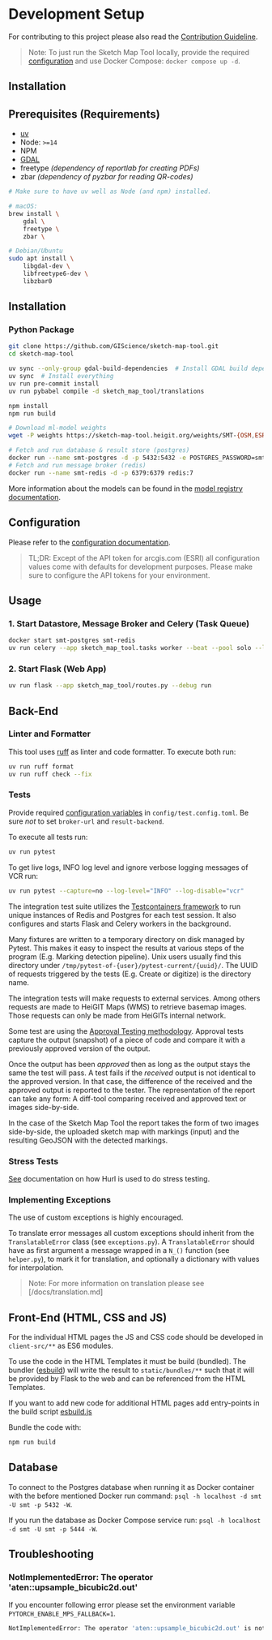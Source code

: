 # Development Setup

For contributing to this project please also read the [Contribution Guideline](/CONTRIBUTING.md).

> Note: To just run the Sketch Map Tool locally, provide the required [configuration](/docs/configuration.md)
> and use Docker Compose: `docker compose up -d`.

## Installation

## Prerequisites (Requirements)

- [uv](https://docs.astral.sh/uv/getting-started/installation/)
- Node: `>=14`
- NPM
- [GDAL](https://gdal.org/en/stable/index.html)
- freetype *(dependency of reportlab for creating PDFs)*
- zbar *(dependency of pyzbar for reading QR-codes)*

```bash
# Make sure to have uv well as Node (and npm) installed.

# macOS:
brew install \
    gdal \
    freetype \
    zbar \

# Debian/Ubuntu
sudo apt install \
    libgdal-dev \
    libfreetype6-dev \
    libzbar0
```

## Installation

### Python Package

```bash
git clone https://github.com/GIScience/sketch-map-tool.git
cd sketch-map-tool

uv sync --only-group gdal-build-dependencies  # Install GDAL build dependencies
uv sync  # Install everything
uv run pre-commit install
uv run pybabel compile -d sketch_map_tool/translations

npm install
npm run build

# Download ml-model weights
wget -P weights https://sketch-map-tool.heigit.org/weights/SMT-{OSM,ESRI,CLS}.pt

# Fetch and run database & result store (postgres)
docker run --name smt-postgres -d -p 5432:5432 -e POSTGRES_PASSWORD=smt -e POSTGRES_USER=smt postgres:15
# Fetch and run message broker (redis)
docker run --name smt-redis -d -p 6379:6379 redis:7
```

More information about the models can be found in the [model registry documentation](/docs/model_registry.md).


## Configuration

Please refer to the [configuration documentation](/docs/configuration.md).

> TL;DR: Except of the API token for arcgis.com (ESRI) all
> configuration values come with defaults for development purposes. Please make
> sure to configure the API tokens for your environment.


## Usage

### 1. Start Datastore, Message Broker and Celery (Task Queue)

```bash
docker start smt-postgres smt-redis
uv run celery --app sketch_map_tool.tasks worker --beat --pool solo --loglevel=INFO
```

### 2. Start Flask (Web App)

```bash
uv run flask --app sketch_map_tool/routes.py --debug run
```

## Back-End

### Linter and Formatter

This tool uses [ruff](https://docs.astral.sh/ruff/) as linter and code formatter. To execute both run:

```bash
uv run ruff format
uv run ruff check --fix
```

### Tests

Provide required [configuration variables](/docs/configuration.md#required-configuration) in `config/test.config.toml`. Be sure *not* to set `broker-url` and `result-backend`.

To execute all tests run:
```bash
uv run pytest
```

To get live logs, INFO log level and ignore verbose logging messages of VCR run:
```bash
uv run pytest --capture=no --log-level="INFO" --log-disable="vcr"
```

The integration test suite utilizes the [Testcontainers framework](https://testcontainers.com/) 
to run unique instances of Redis and Postgres for each test session. It also
configures and starts Flask and Celery workers in the background.

Many fixtures are written to a temporary directory on disk managed by Pytest.
This makes it easy to inspect the results at various steps of the program (E.g.
Marking detection pipeline). Unix users usually find this directory under
`/tmp/pytest-of-{user}/pytest-current/{uuid}/`. The UUID of requests triggered
by the tests (E.g. Create or digitize) is the directory name.

The integration tests will make requests to external services. Among others
requests are made to HeiGIT Maps (WMS) to retrieve basemap images. Those
requests can only be made from HeiGITs internal network.

Some test are using the [Approval Testing methodology](https://approvaltests.com/).
Approval tests capture the output (snapshot) of a piece of code and compare it
with a previously approved version of the output.

Once the output has been *approved* then as long as the output stays the same
the test will pass. A test fails if the *received* output is not identical to
the approved version. In that case, the difference of the received and the
approved output is reported to the tester. The representation of the report can
take any form: A diff-tool comparing received and approved text or images side-by-side.

In the case of the Sketch Map Tool the report takes the form of two images
side-by-side, the uploaded sketch map with markings (input) and the resulting
GeoJSON with the detected markings.

### Stress Tests

[See](/tests/stress/README.md) documentation on how Hurl is used to do stress testing.


### Implementing Exceptions

The use of custom exceptions is highly encouraged.

To translate error messages all custom exceptions should inherit from the `TranslatableError` class (see `exceptions.py`).
A `TranslatableError` should have as first argument a message wrapped in a `N_()` function (see `helper.py`), to mark it for translation, and optionally a dictionary with values for interpolation.

> Note: For more information on translation please see [/docs/translation.md]

## Front-End (HTML, CSS and JS)

For the individual HTML pages the JS and CSS code should be developed in `client-src/**` as 
ES6 modules.

To use the code in the HTML Templates it must be build (bundled). The bundler 
([esbuild](https://esbuild.github.io/)) will write the result to `static/bundles/**` 
such that it will be provided by Flask to the web and can be referenced from the HTML Templates.

If you want to add new code for additional HTML pages add entry-points in the build script 
[esbuild.js](../esbuild.js)

Bundle the code with:
```bash
npm run build
```

## Database

To connect to the Postgres database when running it as Docker container with the before mentioned Docker run command:
`psql -h localhost -d smt -U smt -p 5432 -W`.

If you run the database as Docker Compose service run:
`psql -h localhost -d smt -U smt -p 5444 -W`.

## Troubleshooting

### NotImplementedError: The operator 'aten::upsample_bicubic2d.out'

If you encounter following error please set the environment variable
`PYTORCH_ENABLE_MPS_FALLBACK=1`.

```bash
NotImplementedError: The operator 'aten::upsample_bicubic2d.out' is not currently implemented for the MPS device. If you want this op to be added in priority during the prototype phase of this feature, please comment on https://github.com/pytorch/pytorch/issues/77764. As a temporary fix, you can set the environment variable `PYTORCH_ENABLE_MPS_FALLBACK=1` to use the CPU as a fallback for this op. WARNING: this will be slower than running natively on MPS.
```
